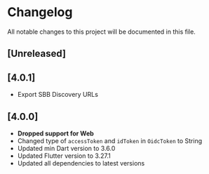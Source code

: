 # Changelog

All notable changes to this project will be documented in this file.

## [Unreleased]

## [4.0.1]

- Export SBB Discovery URLs

## [4.0.0]

- **Dropped support for Web**
- Changed type of `accessToken` and `idToken` in `OidcToken` to String
- Updated min Dart version to 3.6.0
- Updated Flutter version to 3.27.1
- Updated all dependencies to latest versions
